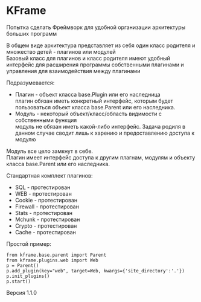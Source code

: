 # KFrame

Попытка сделать Фреймворк для удобной организации архитектуры больших программ  

В общем виде архитектура представляет из себя один класс родителя и множество детей - плагинов или модулей  
Базовый класс для плагинов и класс родителя имеют удобный интерфейс для расширения программы собственными плагинами и управления для взаимодействия между плагинами  

Подразумевается:
- Плагин - объект класса base.Plugin или его наследница  
	плагин обязан иметь конкретный интерфейс, которым будет пользоваться объект класса base.Parent или его наследника.  
- Модуль - некоторый объект/класс/область видимости с собственными функция  
	модуль не обязан иметь какой-либо интерфейс. Задача родиля в данном случае сводит лишь к харению и предоставлению доступа к модулю  

Модуль все цело замкнут в себе.  
Плагин имеет интерфейс доступа к другим плагнам, модулям и объекту класса base.Parent или его наследника.  

Стандартная комплект плагинов:  
- SQL 		- протестирован  
- WEB 		- протестирован  
- Cookie 	- протестирован  
- Firewall 	- протестирован  
- Stats 	- протестирован  
- Mchunk 	- протестирован  
- Crypto 	- протестирован  
- Cache 	- протестирован  

Простой пример:  

`from kframe.base.parent import Parent  `  
`from kframe.plugins.web import Web  `  
`p = Parent()  `  
`p.add_plugin(key="web", target=Web, kwargs={'site_directory':'.'})  `  
`p.init_plugins()  `  
`p.start()  `  

Версия 1.1.0  